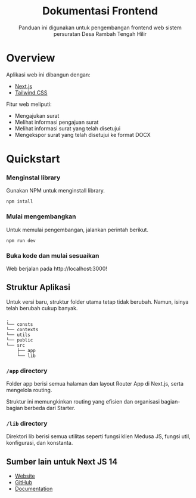 <h1 align="center">
  Dokumentasi Frontend
</h1>

<p align="center">
Panduan ini digunakan untuk pengembangan frontend web sistem persuratan Desa Rambah Tengah Hilir</p>

# Overview

Aplikasi web ini dibangun dengan:

- [Next.js](https://nextjs.org/)
- [Tailwind CSS](https://tailwindcss.com/)

Fitur web meliputi:

- Mengajukan surat
- Melihat informasi pengajuan surat
- Melihat informasi surat yang telah disetujui
- Mengekspor surat yang telah disetujui ke format DOCX

# Quickstart

### Menginstal library

Gunakan NPM untuk menginstall library.

```shell
npm intall
```

### Mulai mengembangkan

Untuk memulai pengembangan, jalankan perintah berikut.

```shell
npm run dev
```

### Buka kode dan mulai sesuaikan

Web berjalan pada http://localhost:3000!

## Struktur Aplikasi

Untuk versi baru, struktur folder utama tetap tidak berubah. Namun, isinya telah berubah cukup banyak.

```
.
└── consts
└── contexts
└── utils
└── public
└── src
    ├── app
    └── lib
```

### `/app` directory

Folder app berisi semua halaman dan layout Router App di Next.js, serta mengelola routing.

Struktur ini memungkinkan routing yang efisien dan organisasi bagian-bagian berbeda dari Starter.

### `/lib` **directory**

Direktori lib berisi semua utilitas seperti fungsi klien Medusa JS, fungsi util, konfigurasi, dan konstanta.

## Sumber lain untuk Next JS 14

- [Website](https://nextjs.org/)
- [GitHub](https://github.com/vercel/next.js)
- [Documentation](https://nextjs.org/docs)
